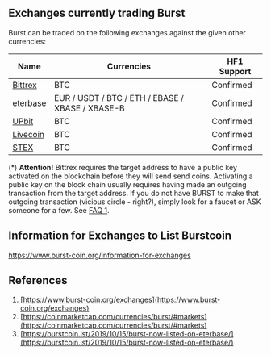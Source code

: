 Exchanges currently trading Burst
---------------------------------

Burst can be traded on the following exchanges against the given other currencies:

| Name                                                             | Currencies                        | HF1 Support |
|------------------------------------------------------------------|-----------------------------------|-------------|
| [Bittrex](https://bittrex.com/Market/Index?MarketName=BTC-burst) | BTC                               | Confirmed   |
| [eterbase](https://www.eterbase.com/) | EUR / USDT / BTC / ETH / EBASE / XBASE / XBASE-B                             | Confirmed   |
| [UPbit](https://upbit.com/exchange?code=CRIX.UPBIT.BTC-BURST)    | BTC                               | Confirmed   |
| [Livecoin](https://www.livecoin.net/)                            | BTC                               | Confirmed   |
| [STEX](https://app.stex.com/en/basic-trade/pair/BTC/BURST)      | BTC                               | Confirmed   |

(\*) **Attention!** Bittrex requires the target address to have a public key activated on the blockchain before they will send send coins. Activating a public key on the block chain usually requires having made an outgoing transaction from the target address. If you do not have BURST to make that outgoing transaction (vicious circle - right?), simply look for a faucet or ASK someone for a few. See [FAQ 1](faq.md).


Information for Exchanges to List Burstcoin
-------------------------------------------

<https://www.burst-coin.org/information-for-exchanges>

References
----------

1. [https://www.burst-coin.org/exchanges](https://www.burst-coin.org/exchanges)
2. [https://coinmarketcap.com/currencies/burst/#markets](https://coinmarketcap.com/currencies/burst/#markets)
3. [https://burstcoin.ist/2019/10/15/burst-now-listed-on-eterbase/](https://burstcoin.ist/2019/10/15/burst-now-listed-on-eterbase/)
